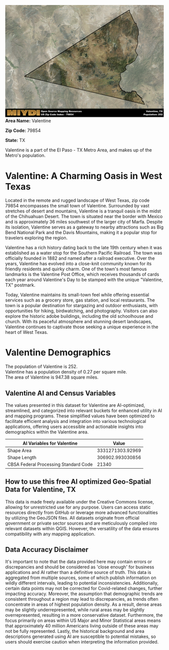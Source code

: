 ![Image Alt Text](../_images/79854.png)
**Area Name:** Valentine

**Zip Code:** 79854

**State:** TX

Valentine is a part of the El Paso - TX Metro Area, and makes up  of the Metro's population.  

# Valentine: A Charming Oasis in West Texas

Located in the remote and rugged landscape of West Texas, zip code 79854 encompasses the small town of Valentine. Surrounded by vast stretches of desert and mountains, Valentine is a tranquil oasis in the midst of the Chihuahuan Desert. The town is situated near the border with Mexico and is approximately 36 miles southwest of the larger city of Marfa. Despite its isolation, Valentine serves as a gateway to nearby attractions such as Big Bend National Park and the Davis Mountains, making it a popular stop for travelers exploring the region.

Valentine has a rich history dating back to the late 19th century when it was established as a water stop for the Southern Pacific Railroad. The town was officially founded in 1882 and named after a railroad executive. Over the years, Valentine has evolved into a close-knit community known for its friendly residents and quirky charm. One of the town's most famous landmarks is the Valentine Post Office, which receives thousands of cards each year around Valentine's Day to be stamped with the unique "Valentine, TX" postmark.

Today, Valentine maintains its small-town feel while offering essential services such as a grocery store, gas station, and local restaurants. The town is a popular destination for stargazing and outdoor enthusiasts, with opportunities for hiking, birdwatching, and photography. Visitors can also explore the historic adobe buildings, including the old schoolhouse and church. With its peaceful atmosphere and stunning desert landscapes, Valentine continues to captivate those seeking a unique experience in the heart of West Texas.

# Valentine Demographics

The population of Valentine is 252.  
Valentine has a population density of 0.27 per square mile.  
The area of Valentine is 947.38 square miles.  

## Valentine AI and Census Variables

The values presented in this dataset for Valentine are AI-optimized, streamlined, and categorized into relevant buckets for enhanced utility in AI and mapping programs. These simplified values have been optimized to facilitate efficient analysis and integration into various technological applications, offering users accessible and actionable insights into demographics within the Valentine area.

| AI Variables for Valentine | Value |
|-------------|-------|
| Shape Area | 3331271303.92969 |
| Shape Length | 306902.993030856 |
| CBSA Federal Processing Standard Code | 21340 |

## How to use this free AI optimized Geo-Spatial Data for Valentine, TX

This data is made freely available under the Creative Commons license, allowing for unrestricted use for any purpose. Users can access static resources directly from GitHub or leverage more advanced functionalities by utilizing the GeoJSON files. All datasets originate from official government or private sector sources and are meticulously compiled into relevant datasets within QGIS. However, the versatility of the data ensures compatibility with any mapping application.

## Data Accuracy Disclaimer
It's important to note that the data provided here may contain errors or discrepancies and should be considered as 'close enough' for business applications and AI rather than a definitive source of truth. This data is aggregated from multiple sources, some of which publish information on wildly different intervals, leading to potential inconsistencies. Additionally, certain data points may not be corrected for Covid-related changes, further impacting accuracy. Moreover, the assumption that demographic trends are consistent throughout a region may lead to discrepancies, as trends often concentrate in areas of highest population density. As a result, dense areas may be slightly underrepresented, while rural areas may be slightly overrepresented, resulting in a more conservative dataset. Furthermore, the focus primarily on areas within US Major and Minor Statistical areas means that approximately 40 million Americans living outside of these areas may not be fully represented. Lastly, the historical background and area descriptions generated using AI are susceptible to potential mistakes, so users should exercise caution when interpreting the information provided.

